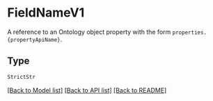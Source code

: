 # FieldNameV1

A reference to an Ontology object property with the form `properties.{propertyApiName}`.

## Type
```python
StrictStr
```


[[Back to Model list]](../../../README.md#models-v1-link) [[Back to API list]](../../../README.md#apis-v1-link) [[Back to README]](../../../README.md)
